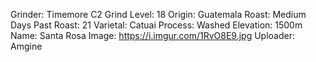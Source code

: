 Grinder: Timemore C2
Grind Level: 18
Origin: Guatemala
Roast: Medium
Days Past Roast: 21
Varietal: Catuai
Process: Washed
Elevation: 1500m
Name: Santa Rosa
Image: https://i.imgur.com/1RvO8E9.jpg
Uploader: Amgine
